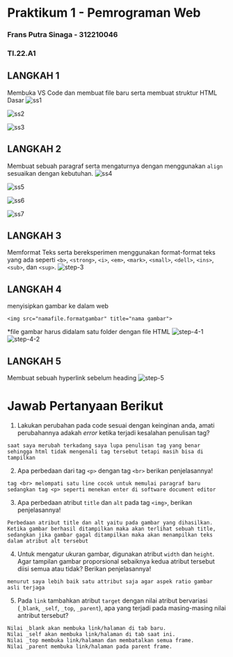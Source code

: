 # Praktikum 1 - Pemrograman Web
### Frans Putra Sinaga - 312210046
### TI.22.A1

## LANGKAH 1

Membuka VS Code dan membuat file baru serta membuat struktur HTML Dasar
![ss1](https://github.com/namasayafrans/Lab1Web/assets/115770839/fd619b9a-407d-4fe9-b83f-c1870c6bdccc)

![ss2](https://github.com/namasayafrans/Lab1Web/assets/115770839/70999607-3a50-454e-9332-eeeb473d02e7)

![ss3](https://github.com/namasayafrans/Lab1Web/assets/115770839/b6949146-15f7-4e8e-a962-4786ac54b4a8)




## LANGKAH 2
Membuat sebuah paragraf serta mengaturnya dengan menggunakan `align` sesuaikan dengan kebutuhan. 
![ss4](https://github.com/namasayafrans/Lab1Web/assets/115770839/442bcb82-3588-4cef-aa97-b4bebe97a9d1)

![ss5](https://github.com/namasayafrans/Lab1Web/assets/115770839/8d39678f-36ad-4db2-b145-35bbfcfc713c)

![ss6](https://github.com/namasayafrans/Lab1Web/assets/115770839/917d678d-ad3c-4923-a3f9-c7dd887a81fd)

![ss7](https://github.com/namasayafrans/Lab1Web/assets/115770839/065a387a-e0fa-43fb-aaba-71272189d08e)

## LANGKAH 3 
Memformat Teks serta bereksperimen menggunakan format-format teks yang ada seperti `<b>`, `<strong>`, `<i>`, `<em>`, `<mark>`, `<small>`, `<dell>`, `<ins>`, `<sub>`, dan `<sup>`.
![step-3](https://i.imgur.com/Em5axKC.png)

## LANGKAH 4
menyisipkan gambar ke dalam web 
```
<img src="namafile.formatgambar" title="nama gambar">
``` 
*file gambar harus didalam satu folder dengan file HTML
![step-4-1](https://i.imgur.com/TIwt4ZQ.png)
![step-4-2](https://i.imgur.com/rzGYbPO.png)

## LANGKAH 5
Membuat sebuah hyperlink sebelum heading
![step-5](https://i.imgur.com/x3Aplbl.png)

# Jawab Pertanyaan Berikut
1. Lakukan perubahan pada code sesuai dengan keinginan anda, amati perubahannya adakah _error_ ketika terjadi kesalahan penulisan tag?
```
saat saya merubah terkadang saya lupa penulisan tag yang benar sehingga html tidak mengenali tag tersebut tetapi masih bisa di tampilkan  
```
2. Apa perbedaan dari tag `<p>` dengan tag `<br>` berikan penjelasannya!
```
tag <br> melompati satu line cocok untuk memulai paragraf baru sedangkan tag <p> seperti menekan enter di software document editor 
```
3. Apa perbedaan atribut `title` dan `alt` pada tag `<img>`, berikan penjelasannya!
```
Perbedaan atribut title dan alt yaitu pada gambar yang dihasilkan. Ketika gambar berhasil ditampilkan maka akan terlihat sebuah title, sedangkan jika gambar gagal ditampilkan maka akan menampilkan teks dalam atribut alt tersebut
```
4. Untuk mengatur ukuran gambar, digunakan atribut `width` dan `height`. Agar tampilan gambar proporsional sebaiknya kedua atribut tersebut diisi semua atau tidak? Berikan penjelasannya!
```
menurut saya lebih baik satu attribut saja agar aspek ratio gambar asli terjaga 
```
5. Pada `link` tambahkan atribut `target` dengan nilai atribut bervariasi (`_blank`, `_self`, `_top`, `_parent`), apa yang terjadi pada masing-masing nilai antribut tersebut?
```
Nilai _blank akan membuka link/halaman di tab baru.
Nilai _self akan membuka link/halaman di tab saat ini.
Nilai _top membuka link/halaman dan membatalkan semua frame.
Nilai _parent membuka link/halaman pada parent frame.
```
